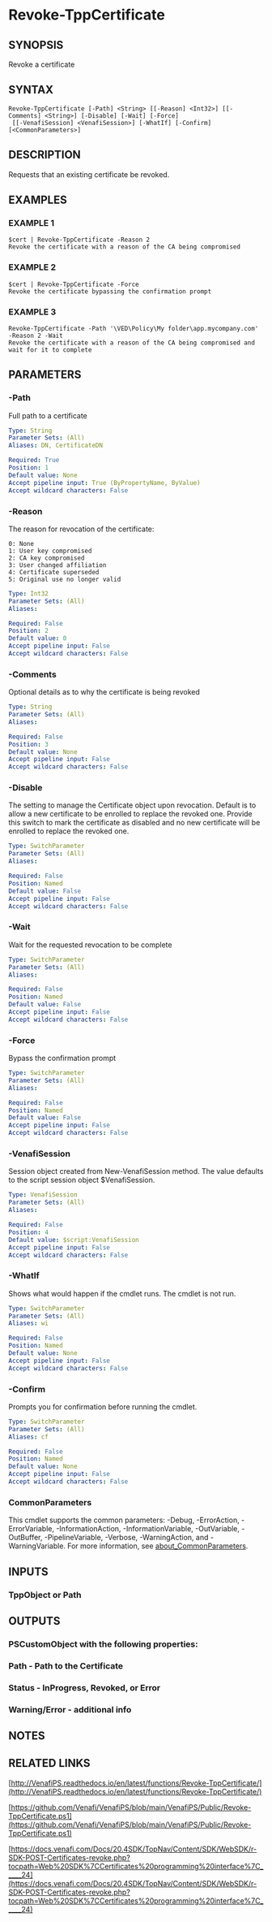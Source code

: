 # Revoke-TppCertificate

## SYNOPSIS
Revoke a certificate

## SYNTAX

```
Revoke-TppCertificate [-Path] <String> [[-Reason] <Int32>] [[-Comments] <String>] [-Disable] [-Wait] [-Force]
 [[-VenafiSession] <VenafiSession>] [-WhatIf] [-Confirm] [<CommonParameters>]
```

## DESCRIPTION
Requests that an existing certificate be revoked.

## EXAMPLES

### EXAMPLE 1
```
$cert | Revoke-TppCertificate -Reason 2
Revoke the certificate with a reason of the CA being compromised
```

### EXAMPLE 2
```
$cert | Revoke-TppCertificate -Force
Revoke the certificate bypassing the confirmation prompt
```

### EXAMPLE 3
```
Revoke-TppCertificate -Path '\VED\Policy\My folder\app.mycompany.com' -Reason 2 -Wait
Revoke the certificate with a reason of the CA being compromised and wait for it to complete
```

## PARAMETERS

### -Path
Full path to a certificate

```yaml
Type: String
Parameter Sets: (All)
Aliases: DN, CertificateDN

Required: True
Position: 1
Default value: None
Accept pipeline input: True (ByPropertyName, ByValue)
Accept wildcard characters: False
```

### -Reason
The reason for revocation of the certificate:

    0: None
    1: User key compromised
    2: CA key compromised
    3: User changed affiliation
    4: Certificate superseded
    5: Original use no longer valid

```yaml
Type: Int32
Parameter Sets: (All)
Aliases:

Required: False
Position: 2
Default value: 0
Accept pipeline input: False
Accept wildcard characters: False
```

### -Comments
Optional details as to why the certificate is being revoked

```yaml
Type: String
Parameter Sets: (All)
Aliases:

Required: False
Position: 3
Default value: None
Accept pipeline input: False
Accept wildcard characters: False
```

### -Disable
The setting to manage the Certificate object upon revocation.
Default is to allow a new certificate to be enrolled to replace the revoked one.
Provide this switch to mark the certificate as disabled and no new certificate will be enrolled to replace the revoked one.

```yaml
Type: SwitchParameter
Parameter Sets: (All)
Aliases:

Required: False
Position: Named
Default value: False
Accept pipeline input: False
Accept wildcard characters: False
```

### -Wait
Wait for the requested revocation to be complete

```yaml
Type: SwitchParameter
Parameter Sets: (All)
Aliases:

Required: False
Position: Named
Default value: False
Accept pipeline input: False
Accept wildcard characters: False
```

### -Force
Bypass the confirmation prompt

```yaml
Type: SwitchParameter
Parameter Sets: (All)
Aliases:

Required: False
Position: Named
Default value: False
Accept pipeline input: False
Accept wildcard characters: False
```

### -VenafiSession
Session object created from New-VenafiSession method. 
The value defaults to the script session object $VenafiSession.

```yaml
Type: VenafiSession
Parameter Sets: (All)
Aliases:

Required: False
Position: 4
Default value: $script:VenafiSession
Accept pipeline input: False
Accept wildcard characters: False
```

### -WhatIf
Shows what would happen if the cmdlet runs.
The cmdlet is not run.

```yaml
Type: SwitchParameter
Parameter Sets: (All)
Aliases: wi

Required: False
Position: Named
Default value: None
Accept pipeline input: False
Accept wildcard characters: False
```

### -Confirm
Prompts you for confirmation before running the cmdlet.

```yaml
Type: SwitchParameter
Parameter Sets: (All)
Aliases: cf

Required: False
Position: Named
Default value: None
Accept pipeline input: False
Accept wildcard characters: False
```

### CommonParameters
This cmdlet supports the common parameters: -Debug, -ErrorAction, -ErrorVariable, -InformationAction, -InformationVariable, -OutVariable, -OutBuffer, -PipelineVariable, -Verbose, -WarningAction, and -WarningVariable. For more information, see [about_CommonParameters](http://go.microsoft.com/fwlink/?LinkID=113216).

## INPUTS

### TppObject or Path
## OUTPUTS

### PSCustomObject with the following properties:
###     Path - Path to the Certificate
###     Status - InProgress, Revoked, or Error
###     Warning/Error - additional info
## NOTES

## RELATED LINKS

[http://VenafiPS.readthedocs.io/en/latest/functions/Revoke-TppCertificate/](http://VenafiPS.readthedocs.io/en/latest/functions/Revoke-TppCertificate/)

[https://github.com/Venafi/VenafiPS/blob/main/VenafiPS/Public/Revoke-TppCertificate.ps1](https://github.com/Venafi/VenafiPS/blob/main/VenafiPS/Public/Revoke-TppCertificate.ps1)

[https://docs.venafi.com/Docs/20.4SDK/TopNav/Content/SDK/WebSDK/r-SDK-POST-Certificates-revoke.php?tocpath=Web%20SDK%7CCertificates%20programming%20interface%7C_____24](https://docs.venafi.com/Docs/20.4SDK/TopNav/Content/SDK/WebSDK/r-SDK-POST-Certificates-revoke.php?tocpath=Web%20SDK%7CCertificates%20programming%20interface%7C_____24)

